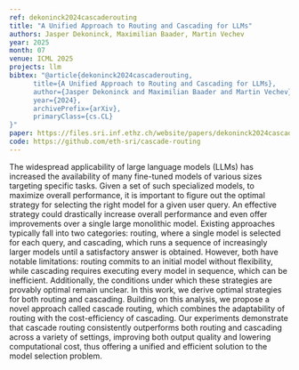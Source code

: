 ```yaml
---
ref: dekoninck2024cascaderouting
title: "A Unified Approach to Routing and Cascading for LLMs"
authors: Jasper Dekoninck, Maximilian Baader, Martin Vechev
year: 2025
month: 07
venue: ICML 2025
projects: llm
bibtex: "@article{dekoninck2024cascaderouting,
      title={A Unified Approach to Routing and Cascading for LLMs}, 
      author={Jasper Dekoninck and Maximilian Baader and Martin Vechev},
      year={2024},
      archivePrefix={arXiv},
      primaryClass={cs.CL}
}"
paper: https://files.sri.inf.ethz.ch/website/papers/dekoninck2024cascaderouting.pdf
code: https://github.com/eth-sri/cascade-routing
---
```

The widespread applicability of large language models (LLMs) has increased the availability of many fine-tuned models of various sizes targeting specific tasks. Given a set of such specialized models, to maximize overall performance, it is important to figure out the optimal strategy for selecting the right model for a given user query. An effective strategy could drastically increase overall performance and even offer improvements over a single large monolithic model. Existing approaches typically fall into two categories: routing, where a single model is selected for each query, and cascading, which runs a sequence of increasingly larger models until a satisfactory answer is obtained. However, both have notable limitations: routing commits to an initial model without flexibility, while cascading requires executing every model in sequence, which can be inefficient. Additionally, the conditions under which these strategies are provably optimal remain unclear. In this work, we derive optimal strategies for both routing and cascading. Building on this analysis, we propose a novel approach called cascade routing, which combines the adaptability of routing with the cost-efficiency of cascading. Our experiments demonstrate that cascade routing consistently outperforms both routing and cascading across a variety of settings, improving both output quality and lowering computational cost, thus offering a unified and efficient solution to the model selection problem.